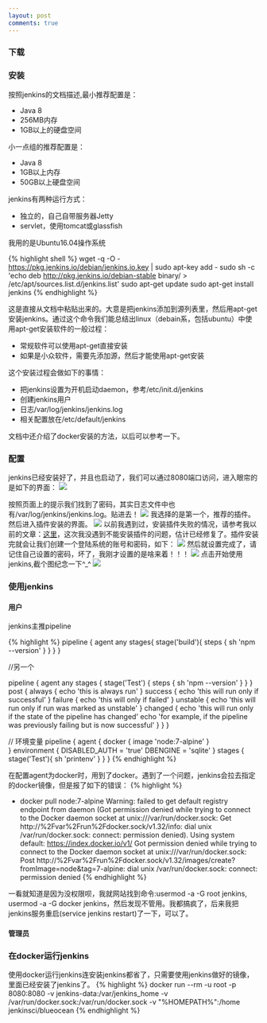 ```yaml
---
layout: post
comments: true
---
```


### 下载

### 安装
按照jenkins的文档描述,最小推荐配置是：
- Java 8
- 256MB内存
- 1GB以上的硬盘空间

小一点组的推荐配置是：
- Java 8
- 1GB以上内存
- 50GB以上硬盘空间

jenkins有两种运行方式：
- 独立的，自己自带服务器Jetty
- servlet，使用tomcat或glassfish

我用的是Ubuntu16.04操作系统  

{% highlight shell %}
wget -q -O - https://pkg.jenkins.io/debian/jenkins.io.key | sudo apt-key add -
sudo sh -c 'echo deb http://pkg.jenkins.io/debian-stable binary/ > /etc/apt/sources.list.d/jenkins.list'
sudo apt-get update
sudo apt-get install jenkins
{% endhighlight %}

这是直接从文档中粘贴出来的。大意是把jenkins添加到源列表里，然后用apt-get安装jenkins。通过这个命令我们能总结出linux（debain系，包括ubuntu）中使用apt-get安装软件的一般过程：
- 常规软件可以使用apt-get直接安装
- 如果是小众软件，需要先添加源，然后才能使用apt-get安装

这个安装过程会做如下的事情：
- 把jenkins设置为开机启动daemon，参考/etc/init.d/jenkins
- 创建jenkins用户
- 日志/var/log/jenkins/jenkins.log
- 相关配置放在/etc/default/jenkins

文档中还介绍了docker安装的方法，以后可以参考一下。

### 配置
jenkins已经安装好了，并且也启动了，我们可以通过8080端口访问，进入眼帘的是如下的界面：
![](/images/2018-03-28_jenkins01.png)

按照页面上的提示我们找到了密码，其实日志文件中也有/var/log/jenkins/jenkins.log。贴进去！
![](/images/2018-03-28_jenkins02.png)
我选择的是第一个，推荐的插件。然后进入插件安装的界面。
![](/images/2018-03-28_jenkins03.png)
以前我遇到过，安装插件失败的情况，请参考我以前的文章：[这里](https://blog.csdn.net/txyzqc/article/details/77885367)，这次我没遇到不能安装插件的问题，估计已经修复了。插件安装完就会让我们创建一个登陆系统的账号和密码，如下：
![](/images/2018-03-28_jenkins04.png)
然后就设置完成了，请记住自己设置的密码，坏了，我刚才设置的是啥来着！！！
![](/images/2018-03-28_jenkins05.png)
点击开始使用jenkins,截个图纪念一下^_^
![](/images/2018-03-28_jenkins05.png)
### 使用jenkins

#### 用户
jenkins主推pipeline  

{% highlight %}
pipeline {
	agent any
	stages{
		stage('build'){
			steps {
				sh 'npm --version'
			}
		}
	}
}

//另一个

pipeline {
    agent any
    stages {
        stage('Test') {
            steps {
                sh 'npm --version'
            }
        }
    }
	post {
		always {
			echo 'this is always run'
		}
		success {
			echo 'this will run only if successful'
		}
		failure {
			echo 'this will only if failed'
		}
		unstable {
			echo 'this will run only if run was marked as unstable'
		}
		changed {
			echo 'this will run only if the state of the pipeline has changed'
			echo 'for example, if the pipeline was previously failing but is now successful'
		}
	}
}

// 环境变量
pipeline {
	agent { 
		docker {
			image 'node:7-alpine'
		}		
	}
	environment {
		DISABLED_AUTH = 'true'
		DBENGINE = 'sqlite'
	}
	stages {
		stage('Test'){
			sh 'printenv'
		}
	}
}
{% endhighlight %}

在配置agent为docker时，用到了docker。遇到了一个问题，jenkins会拉去指定的docker镜像，但是报了如下的错误：
{% highlight %}
+ docker pull node:7-alpine
Warning: failed to get default registry endpoint from daemon (Got permission denied while trying to connect to the Docker daemon socket at unix:///var/run/docker.sock: Get http://%2Fvar%2Frun%2Fdocker.sock/v1.32/info: dial unix /var/run/docker.sock: connect: permission denied). Using system default: https://index.docker.io/v1/
Got permission denied while trying to connect to the Docker daemon socket at unix:///var/run/docker.sock: Post http://%2Fvar%2Frun%2Fdocker.sock/v1.32/images/create?fromImage=node&tag=7-alpine: dial unix /var/run/docker.sock: connect: permission denied
{% endhighlight %}

一看就知道是因为没权限呗，我就网站找到命令:usermod -a -G root jenkins, usermod -a -G docker jenkins，然后发现不管用。我都搞疯了，后来我把jenkins服务重启(service jenkins restart)了一下，可以了。 





#### 管理员

### 在docker运行jenkins
使用docker运行jenkins连安装jenkins都省了，只需要使用jenkins做好的镜像，里面已经安装了jenkins了。
{% highlight %}
docker run --rm -u root -p 8080:8080 -v jenkins-data:/var/jenkins_home -v /var/run/docker.sock:/var/run/docker.sock -v "%HOMEPATH%":/home jenkinsci/blueocean
{% endhighlight %}